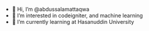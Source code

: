- 👋 Hi, I’m @abdussalamattaqwa
- 👀 I’m interested in codeigniter, and machine learning
- 🌱 I’m currently learning at Hasanuddin University

<!---
abdussalamattaqwa/abdussalamattaqwa is a ✨ special ✨ repository because its `README.md` (this file) appears on your GitHub profile.
You can click the Preview link to take a look at your changes.
--->

